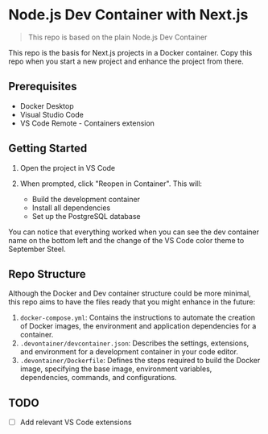# Node.js Dev Container with Next.js

> This repo is based on the plain Node.js Dev Container

This repo is the basis for Next.js projects in a Docker container. Copy this repo when you start a new project and enhance the project from there.

## Prerequisites

- Docker Desktop
- Visual Studio Code
- VS Code Remote - Containers extension

## Getting Started

1. Open the project in VS Code
1. When prompted, click "Reopen in Container". This will:

   - Build the development container
   - Install all dependencies
   - Set up the PostgreSQL database

You can notice that everything worked when you can see the dev container name on the bottom left and the change of the VS Code color theme to September Steel.

## Repo Structure

Although the Docker and Dev container structure could be more minimal, this repo aims to have the files ready that you might enhance in the future:

1. `docker-compose.yml`: Contains the instructions to automate the creation of Docker images, the environment and application dependencies for a container.
1. `.devontainer/devcontainer.json`: Describes the settings, extensions, and environment for a development container in your code editor.
1. `.devontainer/Dockerfile`: Defines the steps required to build the Docker image, specifying the base image, environment variables, dependencies, commands, and configurations.

## TODO

- [ ] Add relevant VS Code extensions 
